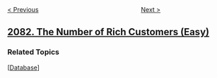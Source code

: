 <!--|This file generated by command(leetcode description); DO NOT EDIT.    |-->
<!--+----------------------------------------------------------------------+-->
<!--|@author    awesee <openset.wang@gmail.com>                           |-->
<!--|@link      https://github.com/awesee                                 |-->
<!--|@home      https://github.com/awesee/leetcode                        |-->
<!--+----------------------------------------------------------------------+-->

[< Previous](../sum-of-k-mirror-numbers "Sum of k-Mirror Numbers")
　　　　　　　　　　　　　　　　
[Next >](../substrings-that-begin-and-end-with-the-same-letter "Substrings That Begin and End With the Same Letter")

## [2082. The Number of Rich Customers (Easy)](https://leetcode.com/problems/the-number-of-rich-customers "富有客户的数量")



### Related Topics
  [[Database](../../tag/database/README.md)]
